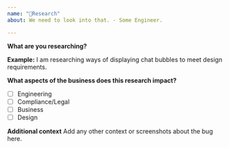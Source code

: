 ```yaml
---
name: "🔬Research"
about: We need to look into that. - Some Engineer.

---
```


**What are you researching?**

**Example:** I am researching ways of displaying chat bubbles to meet design requirements.

**What aspects of the business does this research impact?**
- [ ] Engineering
- [ ] Compliance/Legal
- [ ] Business
- [ ] Design

**Additional context**
Add any other context or screenshots about the bug here.
